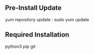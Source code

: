 ## Pre-Install Update
yum repository update : sudo yum update

## Required Installation
python3
pip
git
